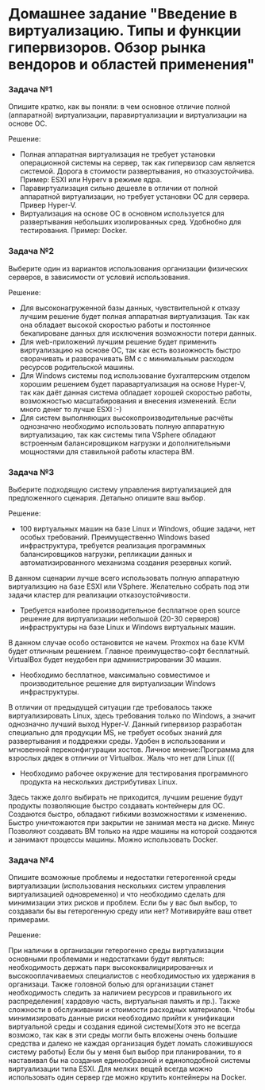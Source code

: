 # Домашнее задание "Введение в виртуализацию. Типы и функции гипервизоров. Обзор рынка вендоров и областей применения"


### Задача №1

Опишите кратко, как вы поняли: в чем основное отличие полной (аппаратной) виртуализации, паравиртуализации и виртуализации на основе ОС.

Решение:

* Полная аппаратная виртуализация не требует установки операционной системы на сервер, так как гипервизор сам является системой. Дорога в стоимости развертывания, но отказоустойчива. Пример: ESXI или Hyperv в режиме ядра.
*  Паравиртуализация сильно дешевле в отличии от полной аппаратной виртуализации, но требует установки ОС для сервера. Привер Hyper-V.
*  Виртуализация на основе ОС в основном используется для развертывания небольших изолированных сред. Удобнобно для тестирования. Пример: Docker.

### Задача №2

Выберите один из вариантов использования организации физических серверов, в зависимости от условий использования.

Решение:

* Для высоконагруженной базы данных, чувствительной к отказу лучшим решение будет полная аппаратная виртуализация. Так как она обладает высокой скоростью работы и постоянное бекапироване данных для исключения возможности потери данных.
* Для web-приложений лучшим решение будет применить виртуализацию на основе ОС, так как есть возиожность быстро сворачивать и разворачивать ВМ c с минимальным расходом ресурсов родительской машины.
* Для Windows системы под использование бухгалтерским отделом хорошим решением будет паравартуализация на основе Hyper-V, так как даёт данная система обладает хорошей скоростью работы, возможностью масштабирования и внесения изменений. Если много денег то лучше ESXI :-)
* Для систем выполняющих высокопроизводительные расчёты однозначно необходимо использовать полную аппаратную виртуализацию, так как системы типа VSphere обладают встроенным балансировщиком нагрузки и дополнительными мощностями для ставильной работы кластера ВМ.

### Задача №3

Выберите подходящую систему управления виртуализацией для предложенного сценария. Детально опишите ваш выбор.

Решение:

* 100 виртуальных машин на базе Linux и Windows, общие задачи, нет особых требований. Преимущественно Windows based инфраструктура, требуется реализация программных балансировщиков нагрузки, репликации данных и автоматизированного механизма создания резервных копий.

В данном сценарии лучше всего использовать полную аппаратную виртуализцию на базе ESXI или VSphere. Желательно собрать под эти задачи кластер для реализации отказоустойчивости.

* Требуется наиболее производительное бесплатное open source решение для виртуализации небольшой (20-30 серверов) инфраструктуры на базе Linux и Windows виртуальных машин.

В данном случае особо остановится не начем. Proxmox на базе KVM будет отличным решением. Главное преимущество-софт бесплатный. VirtualBox будет неудобен при администрировании 30 машин.

* Необходимо бесплатное, максимально совместимое и производительное решение для виртуализации Windows инфраструктуры.

В отличии от предыдущей ситуации где требовалось также виртуализировать Linux, здесь требования только по Windows, а значит однозначно лучший выход Hyper-V. Данный гипервизор разработан специально для продукции MS, не требует особых знаний для развертывания и поддрежки среды. Удобен в использовании и мгновенной переконфигурации хостов. Личное мнение:Программа для взрослых дядек в отличии от Virtualbox. Жаль что нет для Linux (((

* Необходимо рабочее окружение для тестирования программного продукта на нескольких дистрибутивах Linux.

Здесь также долго выбирать не приходится, лучшим решение будут продукты позволяющие быстро создавать контейнеры для ОС. Создаются быстро, обладают гибкими возможностями к изменению. Быстро уничтожаются при закрытии не занимая места на диске. Минус Позволяют создавать ВМ только на ядре машины на которой создаются и занимают процессы машины. Можно использовать Docker.

### Задача №4

Опишите возможные проблемы и недостатки гетерогенной среды виртуализации (использования нескольких систем управления виртуализацией одновременно) и что необходимо сделать для минимизации этих рисков и проблем. Если бы у вас был выбор, то создавали бы вы гетерогенную среду или нет? Мотивируйте ваш ответ примерами.

Решение:

При наличии в организации гетерогенно среды виртуализации основными проблемами и недостатками будут являться: необходимость держать парк высококвалицирированных и высокооплачиваемых специалистов с необходимостью их удержания в организаци. Также головной болью для организации станет необходимость следить за наличием ресурсов и правильного их распределения( хардовую часть, виртуальная память и пр.). Также сложности в обслуживании и стоимости расходных материалов.
Чтобы минимизировать данные риски необходимо прийти к унификации виртуальной среды и создания единой системы(Хотя это не всегда возможо, так как в эти среды могли быть вложены очень большие средства и далеко не каждая организация будет ломать сложившуюся систему работы)
Если бы у меня был выбор при планировании, то я наставивал бы на создания единообразной и единоподобной системы виртуализации типа ESXI. Для мелких вещей всегда можно использовать один сервер где можно крутить контейнеры на Docker.
